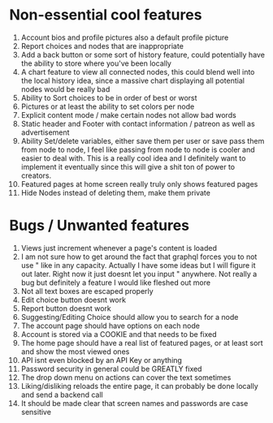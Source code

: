 # Non-essential cool features

1. Account bios and profile pictures also a default profile picture
2. Report choices and nodes that are inappropriate
3. Add a back button or some sort of history feature, could potentially have the ability to store where you've been locally
4. A chart feature to view all connected nodes, this could blend well into the local history idea, since a massive chart displaying all potential nodes would be really bad
5. Ability to Sort choices to be in order of best or worst
6. Pictures or at least the ability to set colors per node
7. Explicit content mode / make certain nodes not allow bad words
8. Static header and Footer with contact information / patreon as well as advertisement
9. Ability Set/delete variables, either save them per user or save pass them from node to node, I feel like passing from node to node is cooler and easier to deal with. This is a really cool idea and I definitely want to implement it eventually since this will give a shit ton of power to creators.
10. Featured pages at home screen really truly only shows featured pages
11. Hide Nodes instead of deleting them, make them private

# Bugs / Unwanted features

1. Views just increment whenever a page's content is loaded
2. I am not sure how to get around the fact that graphql forces you to not use " like in any capacity. Actually I have some ideas but I will figure it out later. Right now it just doesnt let you input " anywhere. Not really a bug but definitely a feature I would like fleshed out more
3. Not all text boxes are escaped properly
4. Edit choice button doesnt work
5. Report button doesnt work
6. Suggesting/Editing Choice should allow you to search for a node
7. The account page should have options on each node
8. Account is stored via a COOKIE and that needs to be fixed
9. The home page should have a real list of featured pages, or at least sort and show the most viewed ones
10. API isnt even blocked by an API Key or anything
11. Password security in general could be GREATLY fixed
12. The drop down menu on actions can cover the text sometimes
13. Liking/disliking reloads the entire page, it can probably be done locally and send a backend call
14. It should be made clear that screen names and passwords are case sensitive
